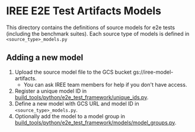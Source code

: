 # IREE E2E Test Artifacts Models

This directory contains the definitions of source models for e2e tests
(including the benchmark suites). Each source type of models is defined in
`<source_type>_models.py`

## Adding a new model

1.  Upload the source model file to the GCS bucket gs://iree-model-artifacts.
    -   You can ask IREE team members for help if you don't have access.
2.  Register a unique model ID in
    [build_tools/python/e2e_test_framework/unique_ids.py](/build_tools/python/e2e_test_framework/unique_ids.py).
3.  Define a new model with GCS URL and model ID in `<source_type>_models.py`.
4.  Optionally add the model to a model group in
    [build_tools/python/e2e_test_framework/models/model_groups.py](/build_tools/python/e2e_test_framework/models/model_groups.py).
